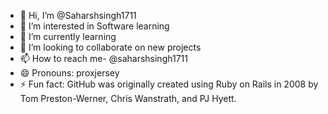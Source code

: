 - 👋 Hi, I’m @Saharshsingh1711
- 👀 I’m interested in Software learning
- 🌱 I’m currently learning 
- 💞️ I’m looking to collaborate on new projects
- 📫 How to reach me- @saharshsingh1711
- 😄 Pronouns: proxjersey
- ⚡ Fun fact: GitHub was originally created using Ruby on Rails in 2008 by Tom Preston-Werner, Chris Wanstrath, and PJ Hyett.

<!---
Saharshsingh1711/Saharshsingh1711 is a ✨ special ✨ repository because its `README.md` (this file) appears on your GitHub profile.
You can click the Preview link to take a look at your changes.
--->

